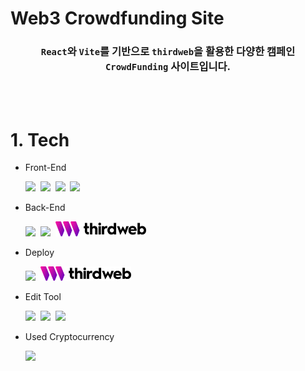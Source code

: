 # Web3 Crowdfunding Site

<!-- thirdweb 배포 사이트 : https://thirdweb.com/contracts/deploy/QmQ32k765jh3sFNeTLZAURB1MwFNrJnW4kBJEEYzhbvgYq 공격적 버전으로 배포할지, 시장으로 배포할지는 가격 보고 결정하기 -->
<!-- https://thirdweb.com/goerli/0xDEff216166bF562E6Fea34c5D7fF343E59eAc74e 배포됨 -->
<!-- 24시간 후 0.1 eth 받는 사이트 (17시 30분 기준) : https://goerlifaucet.com/ -->
<!-- 위의 사항 완료 후, 32:29(배포)부터 다시 시작 -->

<div align='center'>

### `React`와 `Vite`를 기반으로 `thirdweb`을 활용한 다양한 캠페인 `CrowdFunding` 사이트입니다.

</div>

<br><br>

# 1. Tech

- Front-End
  <br>

  <img src="https://img.shields.io/badge/JavaScript-F7DF1E?style=for-the-badge&logo=JavaScript&logoColor=424242">&nbsp;
  <img src="https://img.shields.io/badge/React-61DAFB?style=for-the-badge&logo=React&logoColor=black">&nbsp;
  <img src="https://img.shields.io/badge/Vite-646CFF?style=for-the-badge&logo=Vite&logoColor=white">&nbsp;
  <img src="https://img.shields.io/badge/Tailwind CSS-06B6D4?style=for-the-badge&logo=Tailwind CSS&logoColor=white">

- Back-End
  <br>

  <img src="https://img.shields.io/badge/Node.js-339933?style=for-the-badge&logo=Node.js&logoColor=white">&nbsp;
  <img src="https://img.shields.io/badge/Solidity-363636?style=for-the-badge&logo=Solidity&logoColor=white">&nbsp;
  <img width='145px' src="./client//src//assets//thirdwebname.png">

- Deploy
  <br>

  <img src="https://img.shields.io/badge/Vercel-000000?style=for-the-badge&logo=Vercel&logoColor=white">&nbsp;
  <img width='145px' src="./client//src//assets//thirdwebname.png">

- Edit Tool
  <br>

  <img src="https://img.shields.io/badge/Visual Studio Code-007ACC?style=for-the-badge&logo=Visual Studio Code&logoColor=white">&nbsp;
  <img src="https://img.shields.io/badge/Git-F05032?style=for-the-badge&logo=Git&logoColor=white">&nbsp;
  <img src="https://img.shields.io/badge/GitHub-181717?style=for-the-badge&logo=GitHub&logoColor=white">

- Used Cryptocurrency
  <br>

  <img src="https://img.shields.io/badge/Ethereum-3C3C3D?style=for-the-badge&logo=Ethereum&logoColor=white">

<br><br>
